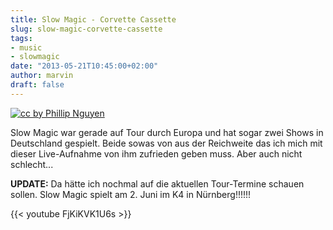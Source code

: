 ```yaml
---
title: Slow Magic - Corvette Cassette
slug: slow-magic-corvette-cassette
tags:
- music
- slowmagic
date: "2013-05-21T10:45:00+02:00"
author: marvin
draft: false
---
```

[![cc by Phillip Nguyen](/images/8095861312_fe1672a4e6_c.jpg)](https://secure.flickr.com/photos/pnguyen83/8095861312/)

Slow Magic war gerade auf Tour durch Europa und hat sogar zwei Shows in
Deutschland gespielt. Beide sowas von aus der Reichweite das ich mich
mit dieser Live-Aufnahme von ihm zufrieden geben muss. Aber auch nicht
schlecht...

**UPDATE:** Da hätte ich nochmal auf die aktuellen Tour-Termine schauen
sollen. Slow Magic spielt am 2. Juni im K4 in Nürnberg!!!!!!

{{< youtube FjKiKVK1U6s >}}